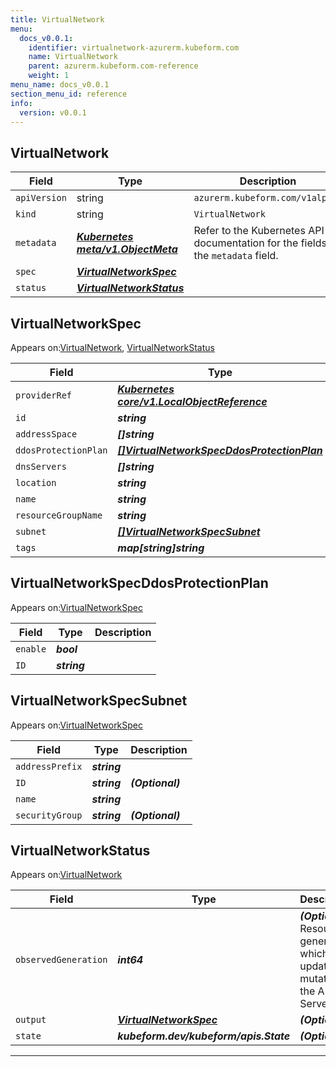 ```yaml
---
title: VirtualNetwork
menu:
  docs_v0.0.1:
    identifier: virtualnetwork-azurerm.kubeform.com
    name: VirtualNetwork
    parent: azurerm.kubeform.com-reference
    weight: 1
menu_name: docs_v0.0.1
section_menu_id: reference
info:
  version: v0.0.1
---
```


## VirtualNetwork
| Field | Type | Description |
| ------ | ----- | ----------- |
| `apiVersion` | string | `azurerm.kubeform.com/v1alpha1` |
|    `kind` | string | `VirtualNetwork` |
| `metadata` | ***[Kubernetes meta/v1.ObjectMeta](https://kubernetes.io/docs/reference/generated/kubernetes-api/v1.13/#objectmeta-v1-meta)***|Refer to the Kubernetes API documentation for the fields of the `metadata` field.|
| `spec` | ***[VirtualNetworkSpec](#virtualnetworkspec)***||
| `status` | ***[VirtualNetworkStatus](#virtualnetworkstatus)***||
## VirtualNetworkSpec

Appears on:[VirtualNetwork](#virtualnetwork), [VirtualNetworkStatus](#virtualnetworkstatus)

| Field | Type | Description |
| ------ | ----- | ----------- |
| `providerRef` | ***[Kubernetes core/v1.LocalObjectReference](https://kubernetes.io/docs/reference/generated/kubernetes-api/v1.13/#localobjectreference-v1-core)***||
| `id` | ***string***||
| `addressSpace` | ***[]string***||
| `ddosProtectionPlan` | ***[[]VirtualNetworkSpecDdosProtectionPlan](#virtualnetworkspecddosprotectionplan)***| ***(Optional)*** |
| `dnsServers` | ***[]string***| ***(Optional)*** |
| `location` | ***string***||
| `name` | ***string***||
| `resourceGroupName` | ***string***||
| `subnet` | ***[[]VirtualNetworkSpecSubnet](#virtualnetworkspecsubnet)***| ***(Optional)*** |
| `tags` | ***map[string]string***| ***(Optional)*** |
## VirtualNetworkSpecDdosProtectionPlan

Appears on:[VirtualNetworkSpec](#virtualnetworkspec)

| Field | Type | Description |
| ------ | ----- | ----------- |
| `enable` | ***bool***||
| `ID` | ***string***||
## VirtualNetworkSpecSubnet

Appears on:[VirtualNetworkSpec](#virtualnetworkspec)

| Field | Type | Description |
| ------ | ----- | ----------- |
| `addressPrefix` | ***string***||
| `ID` | ***string***| ***(Optional)*** |
| `name` | ***string***||
| `securityGroup` | ***string***| ***(Optional)*** |
## VirtualNetworkStatus

Appears on:[VirtualNetwork](#virtualnetwork)

| Field | Type | Description |
| ------ | ----- | ----------- |
| `observedGeneration` | ***int64***| ***(Optional)*** Resource generation, which is updated on mutation by the API Server.|
| `output` | ***[VirtualNetworkSpec](#virtualnetworkspec)***| ***(Optional)*** |
| `state` | ***kubeform.dev/kubeform/apis.State***| ***(Optional)*** |
---
